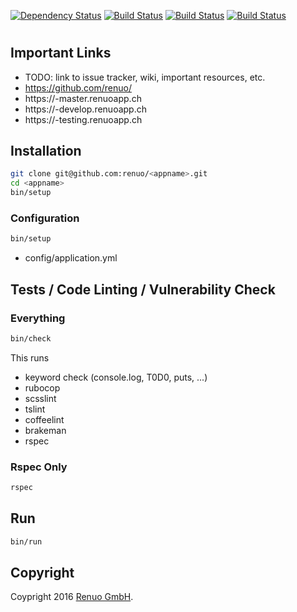 [![Dependency Status](https://gemnasium.com/ADD_GEMNASIUM_TOKEN.svg)](https://gemnasium.com/renuo/<appname>) [![Build Status](https://travis-ci.com/renuo/<appname>.svg?token=ADD_TRAVIS_TOKEN&branch=master)](https://travis-ci.com/renuo/<appname>) [![Build Status](https://travis-ci.com/renuo/<appname>.svg?token=ADD_TRAVIS_TOKEN&branch=develop)](https://travis-ci.com/renuo/<appname>) [![Build Status](https://travis-ci.com/renuo/<appname>.svg?token=ADD_TRAVIS_TOKEN&branch=testing)](https://travis-ci.com/renuo/<appname>)

# <appname>

## Important Links

* TODO: link to issue tracker, wiki, important resources, etc.
* https://github.com/renuo/<appname>
* https://<appname>-master.renuoapp.ch
* https://<appname>-develop.renuoapp.ch
* https://<appname>-testing.renuoapp.ch

## Installation

```sh
git clone git@github.com:renuo/<appname>.git
cd <appname>
bin/setup
```

### Configuration

```sh
bin/setup
```

* config/application.yml

## Tests / Code Linting / Vulnerability Check

### Everything

```sh
bin/check
```

This runs

* keyword check (console.log, T0D0, puts, ...)
* rubocop
* scsslint
* tslint
* coffeelint
* brakeman
* rspec

### Rspec Only

```sh
rspec
```

## Run

```sh
bin/run
```

## Copyright

Coypright 2016 [Renuo GmbH](https://www.renuo.ch/).
